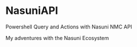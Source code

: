 # NasuniAPI
Powershell Query and Actions with Nasuni NMC API

My adventures with the Nasuni Ecosystem
